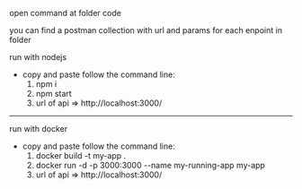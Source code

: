 open command at folder code

you can find a postman collection with url and params for each enpoint in folder

run with nodejs

- copy and paste follow the command line:
  1. npm i
  2. npm start
  3. url of api => http://localhost:3000/

---

run with docker

- copy and paste follow the command line:
  1. docker build -t my-app .
  2. docker run -d -p 3000:3000 --name my-running-app my-app
  3. url of api => http://localhost:3000/
